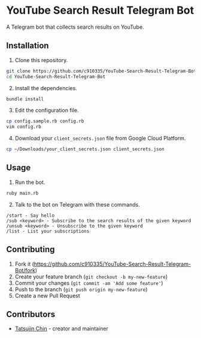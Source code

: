 # YouTube Search Result Telegram Bot

A Telegram bot that collects search results on YouTube.

## Installation

1. Clone this repository.

```sh
git clone https://github.com/c910335/YouTube-Search-Result-Telegram-Bot.git
cd YouTube-Search-Result-Telegram-Bot
```

2. Install the dependencies.

```sh
bundle install
```

3. Edit the configuration file.

```sh
cp config.sample.rb config.rb
vim config.rb
```

4. Download your `client_secrets.json` file from Google Cloud Platform.

```sh
cp ~/Downloads/your_client_secrets.json client_secrets.json
```

## Usage

1. Run the bot.

```sh
ruby main.rb
```

2. Talk to the bot on Telegram with these commands.

```
/start - Say hello
/sub <keyword> - Subscribe to the search results of the given keyword
/unsub <keyword> - Unsubscribe to the given keyword
/list - List your subscriptions
```

## Contributing

1. Fork it (<https://github.com/c910335/YouTube-Search-Result-Telegram-Bot/fork>)
2. Create your feature branch (`git checkout -b my-new-feature`)
3. Commit your changes (`git commit -am 'Add some feature'`)
4. Push to the branch (`git push origin my-new-feature`)
5. Create a new Pull Request

## Contributors

- [Tatsujin Chin](https://github.com/c910335) - creator and maintainer
